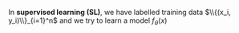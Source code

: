 In **supervised learning (SL)**, we have labelled training data $\\{(x_i, y_i)\\}_{i=1}^n$ and we try to learn a model $f_\theta(x)$